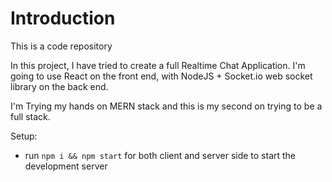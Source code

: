 # Introduction
This is a code repository

In this project, I have tried to create a full Realtime Chat Application. I'm going to use  React on the front end, with NodeJS + Socket.io web socket library on the back end. 

I'm Trying my hands on MERN stack and this is my second on trying to be a full stack. 

Setup:
- run ```npm i && npm start``` for both client and server side to start the development server
